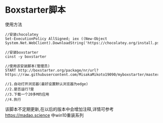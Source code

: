 # Boxstarter脚本

使用方法

```shell
//安装chocolatey
Set-ExecutionPolicy AllSigned; iex ((New-Object System.Net.WebClient).DownloadString('https://chocolatey.org/install.ps1'))

//安装boxstarter
cinst -y boxstarter

//使用该安装脚本(管理员)
START http://boxstarter.org/package/nr/url?https://raw.githubusercontent.com/MisakaMikoto19090/myboxstarter/master/program.txt

//1.自动打开浏览器(最好设置默认浏览器为edge)
//2.是否运行?是
//3.下载一个20多M的应用
//4.执行
```

该脚本不定期更新,在以后的版本中会增加注释,详情可参考<https://madao.science> 中win10重装系列
